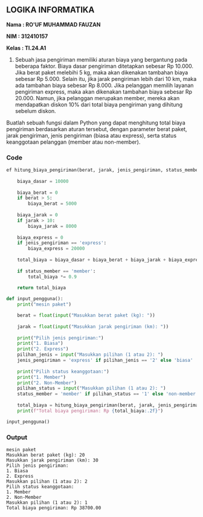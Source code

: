 ## LOGIKA INFORMATIKA

**Nama : RO'UF MUHAMMAD FAUZAN**

**NIM : 312410157**

**Kelas : TI.24.A1**

1. Sebuah jasa pengiriman memiliki aturan biaya yang bergantung pada beberapa faktor. Biaya dasar pengiriman ditetapkan sebesar Rp 10.000.
Jika berat paket melebihi 5 kg, maka akan dikenakan tambahan biaya sebesar Rp 5.000. Selain itu, jika jarak pengiriman lebih dari 10 km, maka ada tambahan biaya sebesar Rp 8.000. 
Jika pelanggan memilih layanan pengiriman express, maka akan dikenakan tambahan biaya sebesar Rp 20.000. Namun, jika pelanggan merupakan member, mereka akan mendapatkan diskon 10% dari total biaya pengiriman yang dihitung sebelum diskon. 

Buatlah sebuah fungsi dalam Python yang dapat menghitung total biaya pengiriman berdasarkan aturan tersebut, dengan parameter berat paket, jarak pengiriman, jenis pengiriman (biasa atau express), serta status keanggotaan pelanggan (member atau non-member).

### Code
```python
ef hitung_biaya_pengiriman(berat, jarak, jenis_pengiriman, status_member):
    
    biaya_dasar = 10000 
    
    biaya_berat = 0
    if berat > 5:
        biaya_berat = 5000
    
    biaya_jarak = 0
    if jarak > 10:
        biaya_jarak = 8000
    
    biaya_express = 0
    if jenis_pengiriman == 'express':
        biaya_express = 20000
    
    total_biaya = biaya_dasar + biaya_berat + biaya_jarak + biaya_express
    
    if status_member == 'member':
        total_biaya *= 0.9
    
    return total_biaya

def input_pengguna():
    print("mesin paket")

    berat = float(input("Masukkan berat paket (kg): "))
    
    jarak = float(input("Masukkan jarak pengiriman (km): "))
    
    print("Pilih jenis pengiriman:")
    print("1. Biasa")
    print("2. Express")
    pilihan_jenis = input("Masukkan pilihan (1 atau 2): ")
    jenis_pengiriman = 'express' if pilihan_jenis == '2' else 'biasa'
    
    print("Pilih status keanggotaan:")
    print("1. Member")
    print("2. Non-Member")
    pilihan_status = input("Masukkan pilihan (1 atau 2): ")
    status_member = 'member' if pilihan_status == '1' else 'non-member'
    
    total_biaya = hitung_biaya_pengiriman(berat, jarak, jenis_pengiriman, status_member)
    print(f"Total biaya pengiriman: Rp {total_biaya:.2f}")

input_pengguna()
```
### Output
```
mesin paket
Masukkan berat paket (kg): 20
Masukkan jarak pengiriman (km): 30
Pilih jenis pengiriman:
1. Biasa
2. Express
Masukkan pilihan (1 atau 2): 2
Pilih status keanggotaan:
1. Member
2. Non-Member
Masukkan pilihan (1 atau 2): 1
Total biaya pengiriman: Rp 38700.00
```

